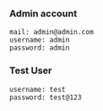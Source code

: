 ### Admin account
```
mail: admin@admin.com
username: admin
password: admin
```

### Test User
```
username: test
password: test@123
```